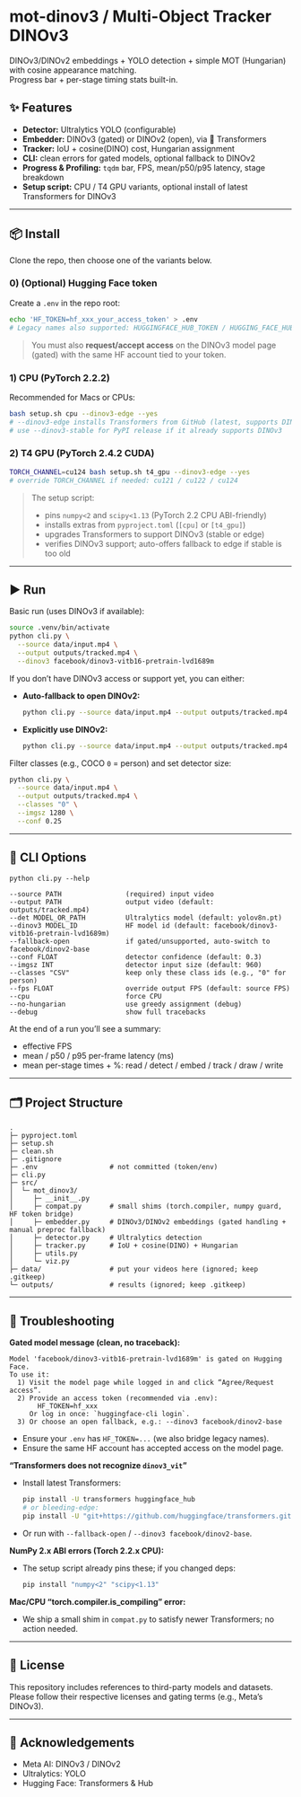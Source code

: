 # mot-dinov3 / Multi-Object Tracker DINOv3

DINOv3/DINOv2 embeddings + YOLO detection + simple MOT (Hungarian) with cosine appearance matching.  
Progress bar + per-stage timing stats built-in.

## ✨ Features

- **Detector:** Ultralytics YOLO (configurable)
- **Embedder:** DINOv3 (gated) or DINOv2 (open), via 🤗 Transformers
- **Tracker:** IoU + cosine(DINO) cost, Hungarian assignment
- **CLI:** clean errors for gated models, optional fallback to DINOv2
- **Progress & Profiling:** `tqdm` bar, FPS, mean/p50/p95 latency, stage breakdown
- **Setup script:** CPU / T4 GPU variants, optional install of latest Transformers for DINOv3

---

## 📦 Install

Clone the repo, then choose one of the variants below.

### 0) (Optional) Hugging Face token

Create a `.env` in the repo root:

```bash
echo 'HF_TOKEN=hf_xxx_your_access_token' > .env
# Legacy names also supported: HUGGINGFACE_HUB_TOKEN / HUGGING_FACE_HUB_TOKEN
````

> You must also **request/accept access** on the DINOv3 model page (gated) with the same HF account tied to your token.

### 1) CPU (PyTorch 2.2.2)

Recommended for Macs or CPUs:

```bash
bash setup.sh cpu --dinov3-edge --yes
# --dinov3-edge installs Transformers from GitHub (latest, supports DINOv3)
# use --dinov3-stable for PyPI release if it already supports DINOv3
```

### 2) T4 GPU (PyTorch 2.4.2 CUDA)

```bash
TORCH_CHANNEL=cu124 bash setup.sh t4_gpu --dinov3-edge --yes
# override TORCH_CHANNEL if needed: cu121 / cu122 / cu124
```

> The setup script:
>
> * pins `numpy<2` and `scipy<1.13` (PyTorch 2.2 CPU ABI-friendly)
> * installs extras from `pyproject.toml` (`[cpu]` or `[t4_gpu]`)
> * upgrades Transformers to support DINOv3 (stable or edge)
> * verifies DINOv3 support; auto-offers fallback to edge if stable is too old

---

## ▶️ Run

Basic run (uses DINOv3 if available):

```bash
source .venv/bin/activate
python cli.py \
  --source data/input.mp4 \
  --output outputs/tracked.mp4 \
  --dinov3 facebook/dinov3-vitb16-pretrain-lvd1689m
```

If you don’t have DINOv3 access or support yet, you can either:

* **Auto-fallback to open DINOv2:**

  ```bash
  python cli.py --source data/input.mp4 --output outputs/tracked.mp4 --fallback-open
  ```
* **Explicitly use DINOv2:**

  ```bash
  python cli.py --source data/input.mp4 --output outputs/tracked.mp4 --dinov3 facebook/dinov2-base
  ```

Filter classes (e.g., COCO `0` = person) and set detector size:

```bash
python cli.py \
  --source data/input.mp4 \
  --output outputs/tracked.mp4 \
  --classes "0" \
  --imgsz 1280 \
  --conf 0.25
```

---

## 🧰 CLI Options

```
python cli.py --help

--source PATH                (required) input video
--output PATH                output video (default: outputs/tracked.mp4)
--det MODEL_OR_PATH          Ultralytics model (default: yolov8n.pt)
--dinov3 MODEL_ID            HF model id (default: facebook/dinov3-vitb16-pretrain-lvd1689m)
--fallback-open              if gated/unsupported, auto-switch to facebook/dinov2-base
--conf FLOAT                 detector confidence (default: 0.3)
--imgsz INT                  detector input size (default: 960)
--classes "CSV"              keep only these class ids (e.g., "0" for person)
--fps FLOAT                  override output FPS (default: source FPS)
--cpu                        force CPU
--no-hungarian               use greedy assignment (debug)
--debug                      show full tracebacks
```

At the end of a run you’ll see a summary:

* effective FPS
* mean / p50 / p95 per-frame latency (ms)
* mean per-stage times + %: read / detect / embed / track / draw / write

---

## 🗂️ Project Structure

```
.
├─ pyproject.toml
├─ setup.sh
├─ clean.sh
├─ .gitignore
├─ .env                  # not committed (token/env)
├─ cli.py
├─ src/
│  └─ mot_dinov3/
│     ├─ __init__.py
│     ├─ compat.py       # small shims (torch.compiler, numpy guard, HF token bridge)
│     ├─ embedder.py     # DINOv3/DINOv2 embeddings (gated handling + manual preproc fallback)
│     ├─ detector.py     # Ultralytics detection
│     ├─ tracker.py      # IoU + cosine(DINO) + Hungarian
│     ├─ utils.py
│     └─ viz.py
├─ data/                 # put your videos here (ignored; keep .gitkeep)
└─ outputs/              # results (ignored; keep .gitkeep)
```

---

## 🧪 Troubleshooting

**Gated model message (clean, no traceback):**

```
Model 'facebook/dinov3-vitb16-pretrain-lvd1689m' is gated on Hugging Face.
To use it:
  1) Visit the model page while logged in and click “Agree/Request access”.
  2) Provide an access token (recommended via .env):
       HF_TOKEN=hf_xxx
     Or log in once: `huggingface-cli login`.
  3) Or choose an open fallback, e.g.: --dinov3 facebook/dinov2-base
```

* Ensure your `.env` has `HF_TOKEN=...` (we also bridge legacy names).
* Ensure the same HF account has accepted access on the model page.

**“Transformers does not recognize `dinov3_vit`”**

* Install latest Transformers:

  ```bash
  pip install -U transformers huggingface_hub
  # or bleeding-edge:
  pip install -U "git+https://github.com/huggingface/transformers.git"
  ```
* Or run with `--fallback-open` / `--dinov3 facebook/dinov2-base`.

**NumPy 2.x ABI errors (Torch 2.2.x CPU):**

* The setup script already pins these; if you changed deps:

  ```bash
  pip install "numpy<2" "scipy<1.13"
  ```

**Mac/CPU “torch.compiler.is\_compiling” error:**

* We ship a small shim in `compat.py` to satisfy newer Transformers; no action needed.

---

## 📜 License

This repository includes references to third-party models and datasets.
Please follow their respective licenses and gating terms (e.g., Meta’s DINOv3).

---

## 🙏 Acknowledgements

* Meta AI: DINOv3 / DINOv2
* Ultralytics: YOLO
* Hugging Face: Transformers & Hub

```

